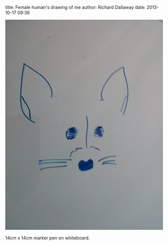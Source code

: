 
title: Female human's drawing of me
author: Richard Dallaway
date: 2013-10-17 09:36

<div><a href="/media/tp_IMG_20131017_093403.jpg"><img src="/media/tp_thumb_IMG_20131017_093403.jpg" width="500" height="667"/></a></div>

14cm x 14cm marker pen on whiteboard.
  
      